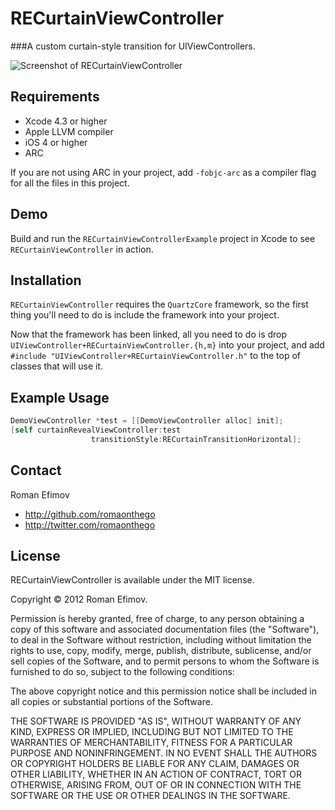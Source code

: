 # RECurtainViewController
###A custom curtain-style transition for UIViewControllers.

![Screenshot of RECurtainViewController](https://github.com/romaonthego/RECurtainViewController/raw/master/Screenshot.png "RECurtainViewController Screenshot")

## Requirements
* Xcode 4.3 or higher
* Apple LLVM compiler
* iOS 4 or higher
* ARC

If you are not using ARC in your project, add `-fobjc-arc` as a compiler flag for all the files in this project.

## Demo

Build and run the `RECurtainViewControllerExample` project in Xcode to see `RECurtainViewController` in action.

## Installation

`RECurtainViewController` requires the `QuartzCore` framework, so the first thing you'll need to do is include the framework into your project.

Now that the framework has been linked, all you need to do is drop `UIViewController+RECurtainViewController.{h,m}` into your project, and add `#include "UIViewController+RECurtainViewController.h"` to the top of classes that will use it.

## Example Usage

``` objective-c
DemoViewController *test = [[DemoViewController alloc] init];
[self curtainRevealViewController:test
                  transitionStyle:RECurtainTransitionHorizontal];
```

## Contact

Roman Efimov

- http://github.com/romaonthego
- http://twitter.com/romaonthego

## License

RECurtainViewController is available under the MIT license.

Copyright © 2012 Roman Efimov.

Permission is hereby granted, free of charge, to any person obtaining a copy of this software and associated documentation files (the "Software"), to deal in the Software without restriction, including without limitation the rights to use, copy, modify, merge, publish, distribute, sublicense, and/or sell copies of the Software, and to permit persons to whom the Software is furnished to do so, subject to the following conditions:

The above copyright notice and this permission notice shall be included in all copies or substantial portions of the Software.

THE SOFTWARE IS PROVIDED "AS IS", WITHOUT WARRANTY OF ANY KIND, EXPRESS OR IMPLIED, INCLUDING BUT NOT LIMITED TO THE WARRANTIES OF MERCHANTABILITY, FITNESS FOR A PARTICULAR PURPOSE AND NONINFRINGEMENT. IN NO EVENT SHALL THE AUTHORS OR COPYRIGHT HOLDERS BE LIABLE FOR ANY CLAIM, DAMAGES OR OTHER LIABILITY, WHETHER IN AN ACTION OF CONTRACT, TORT OR OTHERWISE, ARISING FROM, OUT OF OR IN CONNECTION WITH THE SOFTWARE OR THE USE OR OTHER DEALINGS IN THE SOFTWARE.
